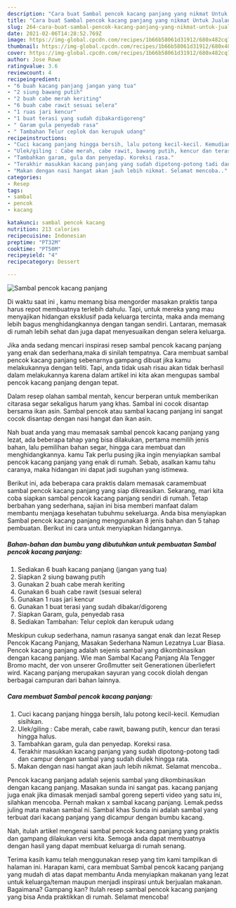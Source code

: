 ```yaml
---
description: "Cara buat Sambal pencok kacang panjang yang nikmat Untuk Jualan"
title: "Cara buat Sambal pencok kacang panjang yang nikmat Untuk Jualan"
slug: 264-cara-buat-sambal-pencok-kacang-panjang-yang-nikmat-untuk-jualan
date: 2021-02-06T14:28:52.769Z
image: https://img-global.cpcdn.com/recipes/1b66b58061d31912/680x482cq70/sambal-pencok-kacang-panjang-foto-resep-utama.jpg
thumbnail: https://img-global.cpcdn.com/recipes/1b66b58061d31912/680x482cq70/sambal-pencok-kacang-panjang-foto-resep-utama.jpg
cover: https://img-global.cpcdn.com/recipes/1b66b58061d31912/680x482cq70/sambal-pencok-kacang-panjang-foto-resep-utama.jpg
author: Jose Rowe
ratingvalue: 3.6
reviewcount: 4
recipeingredient:
- "6 buah kacang panjang jangan yang tua"
- "2 siung bawang putih"
- "2 buah cabe merah keriting"
- "6 buah cabe rawit sesuai selera"
- "1 ruas jari kencur"
- "1 buat terasi yang sudah dibakardigoreng"
- " Garam gula penyedab rasa"
- " Tambahan Telur ceplok dan kerupuk udang"
recipeinstructions:
- "Cuci kacang panjang hingga bersih, lalu potong kecil-kecil. Kemudian sisihkan."
- "Ulek/giling : Cabe merah, cabe rawit, bawang putih, kencur dan terasi hingga halus."
- "Tambahkan garam, gula dan penyedap. Koreksi rasa."
- "Terakhir masukkan kacang panjang yang sudah dipotong-potong tadi dan campur dengan sambal yang sudah diulek hingga rata."
- "Makan dengan nasi hangat akan jauh lebih nikmat. Selamat mencoba.."
categories:
- Resep
tags:
- sambal
- pencok
- kacang

katakunci: sambal pencok kacang 
nutrition: 213 calories
recipecuisine: Indonesian
preptime: "PT32M"
cooktime: "PT50M"
recipeyield: "4"
recipecategory: Dessert

---
```



![Sambal pencok kacang panjang](https://img-global.cpcdn.com/recipes/1b66b58061d31912/680x482cq70/sambal-pencok-kacang-panjang-foto-resep-utama.jpg)

Di waktu  saat ini , kamu memang bisa mengorder masakan praktis tanpa harus repot membuatnya terlebih dahulu. Tapi, untuk mereka yang mau menyajikan hidangan eksklusif pada keluarga tercinta, maka anda memang lebih bagus menghidangkannya dengan tangan sendiri. Lantaran, memasak di rumah lebih sehat dan juga dapat menyesuaikan dengan selera keluarga.

Jika anda sedang mencari inspirasi resep sambal pencok kacang panjang yang enak dan sederhana,maka di sinilah tempatnya. Cara membuat sambal pencok kacang panjang  sebenarnya gampang dibuat jika kamu melakukannya dengan teliti. Tapi, anda tidak usah risau akan tidak berhasil dalam melakukannya 
karena dalam artikel ini kita akan mengupas sambal pencok kacang panjang dengan tepat.  

Dalam resep olahan sambal mentah, kencur berperan untuk memberikan citarasa segar sekaligus harum yang khas. Sambal ini cocok disantap bersama ikan asin. Sambal pencok atau sambal kacang panjang ini sangat cocok disantap dengan nasi hangat dan ikan asin.

Nah buat anda yang mau memasak sambal pencok kacang panjang yang lezat, ada beberapa tahap yang bisa dilakukan, pertama memilih jenis bahan, lalu pemilihan bahan segar, hingga cara membuat dan menghidangkannya. kamu Tak perlu pusing jika ingin menyiapkan sambal pencok kacang panjang yang enak di rumah. Sebab, asalkan kamu  tahu caranya, maka hidangan ini dapat jadi suguhan yang istimewa.

Berikut ini, ada beberapa cara praktis  dalam memasak caramembuat sambal pencok kacang panjang yang siap dikreasikan. Sekarang, mari kita coba siapkan sambal pencok kacang panjang sendiri di rumah. Tetap berbahan yang sederhana, sajian ini bisa memberi manfaat dalam membantu menjaga kesehatan tubuhmu sekeluarga. Anda bisa menyiapkan Sambal pencok kacang panjang menggunakan 8 jenis bahan dan 5 tahap pembuatan. Berikut ini cara untuk menyiapkan hidangannya.

<!--inarticleads1-->

##### Bahan-bahan dan bumbu yang dibutuhkan untuk pembuatan Sambal pencok kacang panjang:

1. Sediakan 6 buah kacang panjang (jangan yang tua)
1. Siapkan 2 siung bawang putih
1. Gunakan 2 buah cabe merah keriting
1. Gunakan 6 buah cabe rawit (sesuai selera)
1. Gunakan 1 ruas jari kencur
1. Gunakan 1 buat terasi yang sudah dibakar/digoreng
1. Siapkan  Garam, gula, penyedab rasa
1. Sediakan  Tambahan: Telur ceplok dan kerupuk udang


Meskipun cukup sederhana, namun rasanya sangat enak dan lezat Resep Pencok Kacang Panjang, Masakan Sederhana Namun Lezatnya Luar Biasa. Pencok kacang panjang adalah sejenis sambal yang dikombinasikan dengan kacang panjang. Wie man Sambal Kacang Panjang Ala Tengger Bromo macht, der von unserer Großmutter seit Generationen überliefert wird. Kacang panjang merupakan sayuran yang cocok diolah dengan berbagai campuran dari bahan lainnya. 

<!--inarticleads2-->

##### Cara membuat Sambal pencok kacang panjang:

1. Cuci kacang panjang hingga bersih, lalu potong kecil-kecil. Kemudian sisihkan.
1. Ulek/giling : Cabe merah, cabe rawit, bawang putih, kencur dan terasi hingga halus.
1. Tambahkan garam, gula dan penyedap. Koreksi rasa.
1. Terakhir masukkan kacang panjang yang sudah dipotong-potong tadi dan campur dengan sambal yang sudah diulek hingga rata.
1. Makan dengan nasi hangat akan jauh lebih nikmat. Selamat mencoba..


Pencok kacang panjang adalah sejenis sambal yang dikombinasikan dengan kacang panjang. Masakan sunda ini sangat pas. kacang panjang juga enak jika dimasak menjadi sambal goreng seperti video yang satu ini, silahkan mencoba. Pernah makan x sambal kacang panjang. Lemak.pedss juling mata makan sambal ni. Sambal khas Sunda ini adalah sambal yang terbuat dari kacang panjang yang dicampur dengan bumbu kacang. 

Nah, itulah artikel mengenai  sambal pencok kacang panjang  yang praktis dan gampang dilakukan versi kita. Semoga anda dapat membuatnya dengan hasil yang dapat membuat keluarga di rumah senang. 

Terima kasih kamu telah menggunakan resep yang tim kami tampilkan di halaman ini. Harapan kami, cara membuat  Sambal pencok kacang panjang yang mudah di atas dapat membantu Anda menyiapkan makanan yang lezat untuk keluarga/teman maupun menjadi inspirasi untuk berjualan makanan. Bagaimana? Gampang kan? Itulah resep sambal pencok kacang panjang yang bisa Anda praktikkan di rumah. Selamat mencoba!

